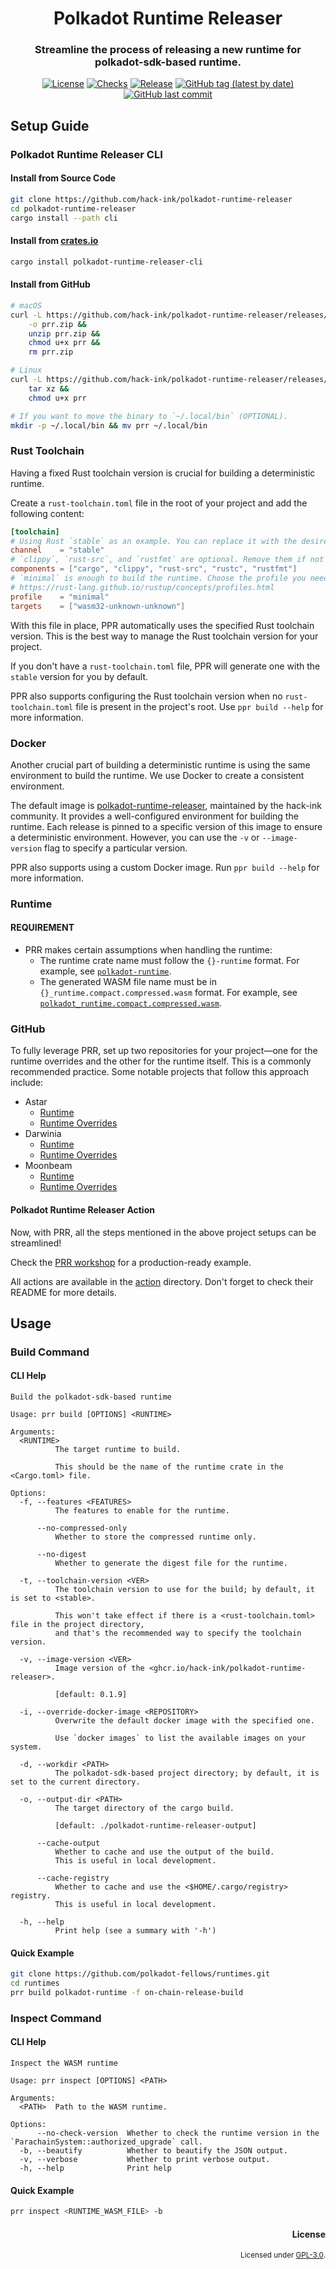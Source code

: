 <div align="center">

# Polkadot Runtime Releaser
### Streamline the process of releasing a new runtime for polkadot-sdk-based runtime.

[![License](https://img.shields.io/badge/License-GPLv3-blue.svg)](https://www.gnu.org/licenses/gpl-3.0)
[![Checks](https://github.com/hack-ink/polkadot-runtime-releaser/actions/workflows/checks.yml/badge.svg?branch=main)](https://github.com/hack-ink/polkadot-runtime-releaser/actions/workflows/checks.yml)
[![Release](https://github.com/hack-ink/polkadot-runtime-releaser/actions/workflows/release.yml/badge.svg)](https://github.com/hack-ink/polkadot-runtime-releaser/actions/workflows/release.yml)
[![GitHub tag (latest by date)](https://img.shields.io/github/v/tag/hack-ink/polkadot-runtime-releaser)](https://github.com/hack-ink/polkadot-runtime-releaser/tags)
[![GitHub last commit](https://img.shields.io/github/last-commit/hack-ink/polkadot-runtime-releaser?color=red&style=plastic)](https://github.com/hack-ink/polkadot-runtime-releaser)
</div>


## Setup Guide
### Polkadot Runtime Releaser CLI
#### Install from Source Code
```sh
git clone https://github.com/hack-ink/polkadot-runtime-releaser
cd polkadot-runtime-releaser
cargo install --path cli
```

#### Install from [crates.io](https://crates.io)
```sh
cargo install polkadot-runtime-releaser-cli
```

#### Install from GitHub
```sh
# macOS
curl -L https://github.com/hack-ink/polkadot-runtime-releaser/releases/latest/download/prr-aarch64-apple-darwin.zip \
	-o prr.zip &&
	unzip prr.zip &&
	chmod u+x prr &&
	rm prr.zip

# Linux
curl -L https://github.com/hack-ink/polkadot-runtime-releaser/releases/latest/download/prr-x86_64-unknown-linux-gnu.tar.gz |
	tar xz &&
	chmod u+x prr

# If you want to move the binary to `~/.local/bin` (OPTIONAL).
mkdir -p ~/.local/bin && mv prr ~/.local/bin
```

### Rust Toolchain
Having a fixed Rust toolchain version is crucial for building a deterministic runtime.

Create a `rust-toolchain.toml` file in the root of your project and add the following content:

```toml
[toolchain]
# Using Rust `stable` as an example. You can replace it with the desired version.
channel    = "stable"
# `clippy`, `rust-src`, and `rustfmt` are optional. Remove them if not needed.
components = ["cargo", "clippy", "rust-src", "rustc", "rustfmt"]
# `minimal` is enough to build the runtime. Choose the profile you need:
# https://rust-lang.github.io/rustup/concepts/profiles.html
profile    = "minimal"
targets    = ["wasm32-unknown-unknown"]
```

With this file in place, PPR automatically uses the specified Rust toolchain version. This is the best way to manage the Rust toolchain version for your project.

If you don't have a `rust-toolchain.toml` file, PPR will generate one with the `stable` version for you by default.

PPR also supports configuring the Rust toolchain version when no `rust-toolchain.toml` file is present in the project's root. Use `ppr build --help` for more information.

### Docker
Another crucial part of building a deterministic runtime is using the same environment to build the runtime. We use Docker to create a consistent environment.

The default image is [polkadot-runtime-releaser](https://ghcr.io/hack-ink/polkadot-runtime-releaser), maintained by the hack-ink community. It provides a well-configured environment for building the runtime. Each release is pinned to a specific version of this image to ensure a deterministic environment. However, you can use the `-v` or `--image-version` flag to specify a particular version.

PPR also supports using a custom Docker image. Run `ppr build --help` for more information.

### Runtime
#### REQUIREMENT
- PRR makes certain assumptions when handling the runtime:
  - The runtime crate name must follow the `{}-runtime` format. For example, see [`polkadot-runtime`](https://github.com/polkadot-fellows/runtimes/blob/46dcafcee64fe4d8c722d071a4a0ca983fcc2f08/relay/polkadot/Cargo.toml#L2).
  - The generated WASM file name must be in `{}_runtime.compact.compressed.wasm` format. For example, see [`polkadot_runtime.compact.compressed.wasm`](https://github.com/polkadot-fellows/runtimes/releases/tag/v1.3.4).

### GitHub
To fully leverage PRR, set up two repositories for your project—one for the runtime overrides and the other for the runtime itself. This is a commonly recommended practice. Some notable projects that follow this approach include:

- Astar
  - [Runtime](https://github.com/AstarNetwork/Astar)
  - [Runtime Overrides](https://github.com/sentioxyz/astar-runtime-overrides)
- Darwinia
  - [Runtime](https://github.com/darwinia-network/darwinia)
  - [Runtime Overrides](https://github.com/darwinia-network/darwinia-release)
- Moonbeam
  - [Runtime](https://github.com/moonbeam-foundation/moonbeam)
  - [Runtime Overrides](https://github.com/moonbeam-foundation/moonbeam-runtime-overrides)

#### Polkadot Runtime Releaser Action
Now, with PRR, all the steps mentioned in the above project setups can be streamlined!

Check the [PRR workshop](https://github.com/hack-ink/polkadot-runtime-releaser-workshop) for a production-ready example.

All actions are available in the [action](action) directory. Don't forget to check their README for more details.


## Usage
### Build Command
#### CLI Help
```
Build the polkadot-sdk-based runtime

Usage: prr build [OPTIONS] <RUNTIME>

Arguments:
  <RUNTIME>
          The target runtime to build.

          This should be the name of the runtime crate in the <Cargo.toml> file.

Options:
  -f, --features <FEATURES>
          The features to enable for the runtime.

      --no-compressed-only
          Whether to store the compressed runtime only.

      --no-digest
          Whether to generate the digest file for the runtime.

  -t, --toolchain-version <VER>
          The toolchain version to use for the build; by default, it is set to <stable>.

          This won't take effect if there is a <rust-toolchain.toml> file in the project directory,
          and that's the recommended way to specify the toolchain version.

  -v, --image-version <VER>
          Image version of the <ghcr.io/hack-ink/polkadot-runtime-releaser>.

          [default: 0.1.9]

  -i, --override-docker-image <REPOSITORY>
          Overwrite the default docker image with the specified one.

          Use `docker images` to list the available images on your system.

  -d, --workdir <PATH>
          The polkadot-sdk-based project directory; by default, it is set to the current directory.

  -o, --output-dir <PATH>
          The target directory of the cargo build.

          [default: ./polkadot-runtime-releaser-output]

      --cache-output
          Whether to cache and use the output of the build.
          This is useful in local development.

      --cache-registry
          Whether to cache and use the <$HOME/.cargo/registry> registry.
          This is useful in local development.

  -h, --help
          Print help (see a summary with '-h')
```

#### Quick Example
```sh
git clone https://github.com/polkadot-fellows/runtimes.git
cd runtimes
prr build polkadot-runtime -f on-chain-release-build
```

### Inspect Command
#### CLI Help
```
Inspect the WASM runtime

Usage: prr inspect [OPTIONS] <PATH>

Arguments:
  <PATH>  Path to the WASM runtime.

Options:
      --no-check-version  Whether to check the runtime version in the `ParachainSystem::authorized_upgrade` call.
  -b, --beautify          Whether to beautify the JSON output.
  -v, --verbose           Whether to print verbose output.
  -h, --help              Print help
```

#### Quick Example
```sh
prr inspect <RUNTIME_WASM_FILE> -b
```


<div align="right">

#### License
<sup>Licensed under [GPL-3.0](LICENSE).</sup>
</div>
